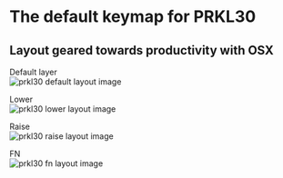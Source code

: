 # The default keymap for PRKL30

Layout geared towards productivity with OSX
-----

Default layer  
![prkl30 default layout image](https://i.imgur.com/tekFaHW.png "default")

Lower  
![prkl30 lower layout image](https://i.imgur.com/5F4CL4g.png "lower")

Raise  
![prkl30 raise layout image](https://i.imgur.com/BpC8T6p.png "raise")

FN  
![prkl30 fn layout image](https://i.imgur.com/gwgIKqj.png "fn")
